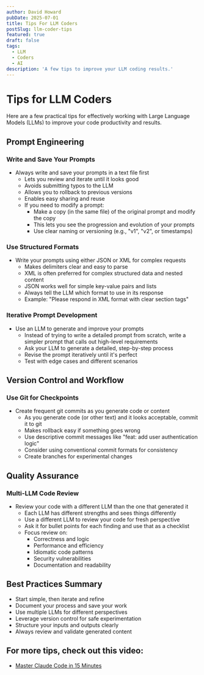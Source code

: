 ```yaml
---
author: David Howard
pubDate: 2025-07-01
title: Tips For LLM Coders
postSlug: llm-coder-tips
featured: true
draft: false
tags:
  - LLM
  - Coders
  - AI
description: 'A few tips to improve your LLM coding results.'
---
```


# Tips for LLM Coders

Here are a few practical tips for effectively working with Large Language Models (LLMs) to improve your code productivity and results.

## Prompt Engineering

### Write and Save Your Prompts

- Always write and save your prompts in a text file first
  - Lets you review and iterate until it looks good
  - Avoids submitting typos to the LLM
  - Allows you to rollback to previous versions
  - Enables easy sharing and reuse
  - If you need to modify a prompt:
    - Make a copy (in the same file) of the original prompt and modify the copy
    - This lets you see the progression and evolution of your prompts
    - Use clear naming or versioning (e.g., "v1", "v2", or timestamps)

### Use Structured Formats

- Write your prompts using either JSON or XML for complex requests
  - Makes delimiters clear and easy to parse
  - XML is often preferred for complex structured data and nested content
  - JSON works well for simple key-value pairs and lists
  - Always tell the LLM which format to use in its response
  - Example: "Please respond in XML format with clear section tags"

### Iterative Prompt Development

- Use an LLM to generate and improve your prompts
  - Instead of trying to write a detailed prompt from scratch, write a simpler prompt that calls out high-level requirements
  - Ask your LLM to generate a detailed, step-by-step process
  - Revise the prompt iteratively until it's perfect
  - Test with edge cases and different scenarios

## Version Control and Workflow

### Use Git for Checkpoints

- Create frequent git commits as you generate code or content
  - As you generate code (or other text) and it looks acceptable, commit it to git
  - Makes rollback easy if something goes wrong
  - Use descriptive commit messages like "feat: add user authentication logic"
  - Consider using conventional commit formats for consistency
  - Create branches for experimental changes

## Quality Assurance

### Multi-LLM Code Review

- Review your code with a different LLM than the one that generated it
  - Each LLM has different strengths and sees things differently
  - Use a different LLM to review your code for fresh perspective
  - Ask it for bullet points for each finding and use that as a checklist
  - Focus review on:
    - Correctness and logic
    - Performance and efficiency
    - Idiomatic code patterns
    - Security vulnerabilities
    - Documentation and readability

## Best Practices Summary

- Start simple, then iterate and refine
- Document your process and save your work
- Use multiple LLMs for different perspectives
- Leverage version control for safe experimentation
- Structure your inputs and outputs clearly
- Always review and validate generated content

## For more tips, check out this video:

- [Master Claude Code in 15 Minutes](https://www.youtube.com/watch?v=cjW6ofe7AY4)
